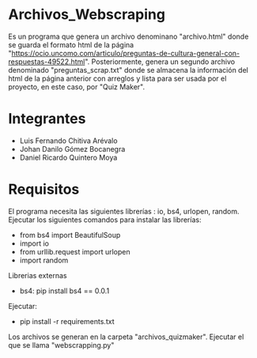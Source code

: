 # Archivos_Webscraping
Es un programa que genera un archivo denominano "archivo.html" donde se guarda el formato html de la página "https://ocio.uncomo.com/articulo/preguntas-de-cultura-general-con-respuestas-49522.html". Posteriormente, genera un segundo archivo denominado "preguntas_scrap.txt" donde se almacena la información del html de la página anterior con arreglos y lista para ser usada por el proyecto, en este caso, por "Quiz Maker".

# Integrantes
  - Luis Fernando Chitiva Arévalo
  - Johan Danilo Gómez Bocanegra
  - Daniel Ricardo Quintero Moya
  
# Requisitos

El programa necesita las siguientes librerías : io, bs4, urlopen, random. Ejecutar los siguientes comandos para instalar las librerías:
  - from bs4 import BeautifulSoup
  - import io
  - from urllib.request import urlopen
  - import random
  
Librerias externas
  - bs4: pip install bs4 == 0.0.1

Ejecutar:
  - pip install -r requirements.txt
  
Los archivos se generan en la carpeta "archivos_quizmaker". Ejecutar el que se llama "webscrapping.py"
